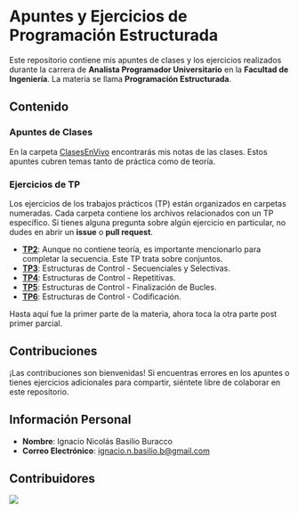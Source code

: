# Apuntes y Ejercicios de Programación Estructurada

Este repositorio contiene mis apuntes de clases y los ejercicios realizados durante la carrera de **Analista Programador Universitario** en la **Facultad de Ingeniería**. La materia se llama **Programación Estructurada**.

## Contenido

### Apuntes de Clases

En la carpeta [ClasesEnVivo](https://github.com/NachoBasilio/CPP-Facultad/tree/main/ClasesEnVivo) encontrarás mis notas de las clases. Estos apuntes cubren temas tanto de práctica como de teoría.

### Ejercicios de TP

Los ejercicios de los trabajos prácticos (TP) están organizados en carpetas numeradas. Cada carpeta contiene los archivos relacionados con un TP específico. Si tienes alguna pregunta sobre algún ejercicio en particular, no dudes en abrir un **issue** o **pull request**.

- **[TP2](https://github.com/NachoBasilio/CPP-Facultad/tree/main/TPs/TP2)**: Aunque no contiene teoría, es importante mencionarlo para completar la secuencia. Este TP trata sobre conjuntos.
- **[TP3](https://github.com/NachoBasilio/CPP-Facultad/tree/main/TPs/TP3)**: Estructuras de Control - Secuenciales y Selectivas.
- **[TP4](https://github.com/NachoBasilio/CPP-Facultad/tree/main/TPs/TP4)**: Estructuras de Control - Repetitivas.
- **[TP5](https://github.com/NachoBasilio/CPP-Facultad/tree/main/TPs/TP5)**: Estructuras de Control - Finalización de Bucles.
- **[TP6](https://github.com/NachoBasilio/CPP-Facultad/tree/main/TPs/TP6)**: Estructuras de Control - Codificación.

Hasta aquí fue la primer parte de la materia, ahora toca la otra parte post primer parcial. 

## Contribuciones

¡Las contribuciones son bienvenidas! Si encuentras errores en los apuntes o tienes ejercicios adicionales para compartir, siéntete libre de colaborar en este repositorio.

## Información Personal

- **Nombre**: Ignacio Nicolás Basilio Buracco
- **Correo Electrónico**: ignacio.n.basilio.b@gmail.com

## Contribuidores

<a href="https://github.com/NachoBasilio/CPP-Facultad/graphs/contributors">
  <img src="https://contrib.rocks/image?repo=NachoBasilio/CPP-Facultad" />
</a>
